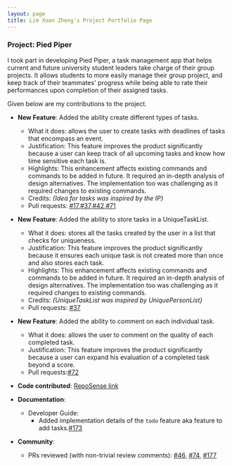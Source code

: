 ```yaml
---
layout: page
title: Lim Xuan Zheng's Project Portfolio Page
---
```

### Project: Pied Piper


I took part in developing Pied Piper, a task management app that helps current and future university student
leaders take charge of their group projects. It allows students to more easily manage their group project,
and keep track of their teammates' progress while being able to rate their performances upon completion of
their assigned tasks.

Given below are my contributions to the project.

* **New Feature**: Added the ability create different types of tasks.
  * What it does: allows the user to create tasks with deadlines of tasks that encompass an event.
  * Justification: This feature improves the product significantly because a user can keep track of all upcoming tasks and know how time sensitive each task is.
  * Highlights: This enhancement affects existing commands and commands to be added in future. It required an in-depth analysis of design alternatives. The implementation too was challenging as it required changes to existing commands.
  * Credits: *{Idea for tasks was inspired by the IP}*
  * Pull requests: [\#17](https://github.com/AY2223S2-CS2103T-W15-3/tp/pull/17 ),[\#37](https://github.com/AY2223S2-CS2103T-W15-3/tp/pull/37/files ),[\#42](https://github.com/AY2223S2-CS2103T-W15-3/tp/pull/42/files ),[\#71](https://github.com/AY2223S2-CS2103T-W15-3/tp/pull/71)

* **New Feature**: Added the ability to store tasks in a UniqueTaskList.
  * What it does: stores all the tasks created by the user in a list that checks for uniqueness.
  * Justification: This feature improves the product significantly because it ensures each unique task is not created more than once and also stores each task.
  * Highlights: This enhancement affects existing commands and commands to be added in future. It required an in-depth analysis of design alternatives. The implementation too was challenging as it required changes to existing commands.
  * Credits: *{UniqueTaskList was inspired by UniquePersonList}*
  * Pull requests: [\#37](https://github.com/AY2223S2-CS2103T-W15-3/tp/pull/37/files)

* **New Feature**: Added the ability to comment on each individual task.
  * What it does: allows the user to comment on the quality of each completed task.
  * Justification: This feature improves the product significantly because a user can expand his evaluation of a completed task beyond a score.
  * Pull requests:[\#72](https://github.com/AY2223S2-CS2103T-W15-3/tp/pull/72)
  

* **Code contributed**: [RepoSense link](https://nus-cs2103-ay2223s2.github.io/tp-dashboard/?search=&sort=groupTitle&sortWithin=title&timeframe=commit&mergegroup=&groupSelect=groupByRepos&breakdown=true&checkedFileTypes=docs~functional-code~test-code~other&since=2023-02-17&tabOpen=true&tabType=authorship&tabAuthor=zhengsterz&tabRepo=AY2223S2-CS2103T-W15-3%2Ftp%5Bmaster%5D&authorshipIsMergeGroup=false&authorshipFileTypes=docs~functional-code~test-code&authorshipIsBinaryFileTypeChecked=false&authorshipIsIgnoredFilesChecked=false)

* **Documentation**:
  * Developer Guide:
    * Added implementation details of the `todo` feature aka feature to add tasks.[\#173](https://github.com/AY2223S2-CS2103T-W15-3/tp/pull/173)

* **Community**:
  * PRs reviewed (with non-trivial review comments): [\#46](https://github.com/AY2223S2-CS2103T-W15-3/tp/pull/46), [\#74](https://github.com/AY2223S2-CS2103T-W15-3/tp/pull/74), [\#177](https://github.com/AY2223S2-CS2103T-W15-3/tp/pull/177)


